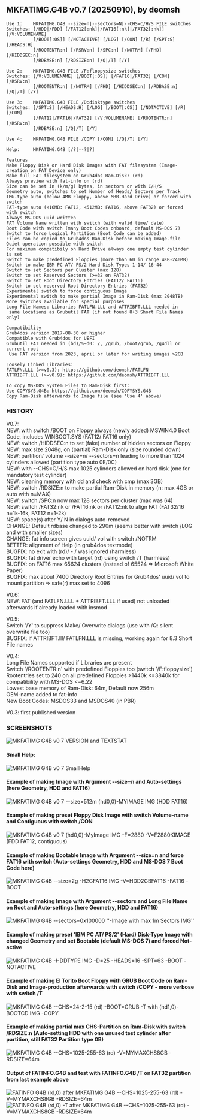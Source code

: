 ## MKFATIMG.G4B v0.7 (20250910), by deomsh
<pre><code>Use 1:    MKFATIMG.G4B --size=n|--sectors=N|--CHS=C/H/S FILE switches
Switches: [/HDD|/FDD] [/FAT12[:nk]|/FAT16[:nk]|/FAT32[:nk]] [/V:VOLUMENAME]
          [/BOOT[:OS]] [/NOTACTIVE] [/LOG] [/CON] [/R] [/SPT:S] [/HEADS:H]
          [/ROOTENTR:n] [/RSRV:n] [/SPC:n] [/NOTRM] [/FHD] [/HIDDSEC:n]
          [/RDBASE:n] [/RDSIZE:n] [/Q|/T] [/Y]

Use 2:    MKFATIMG.G4B FILE /F:floppysize switches
Switches: [/V:VOLUMENAME] [/BOOT[:OS]] [/FAT16|/FAT32] [/CON] [/RSRV:n]
          [/ROOTENTR:n] [/NOTRM] [/FHD] [/HIDDSEC:n] [/RDBASE:n] [/Q|/T] [/Y]
          
Use 3:    MKFATIMG.G4B FILE /D:disktype switches
Switches: [/SPT:S] [/HEADS:H] [/LOG] [/BOOT[:OS]] [/NOTACTIVE] [/R] [/CON]
          [/FAT12|/FAT16|/FAT32] [/V:VOLUMENAME] [/ROOTENTR:n] [/RSRV:n]
          [/RDBASE:n] [/Q|/T] [/Y]
          
Use 4:    MKFATIMG.G4B FILE /COPY [/CON] [/Q|/T] [/Y]
          
Help:     MKFATIMG.G4B [/?|--?|?]

Features
Make Floppy Disk or Hard Disk Images with FAT filesystem (Image-creation on FAT Device only)
Make full FAT filesystem on Grub4dos Ram-Disk: (rd)
Always preview with fat-info on (rd)
Size can be set in (k/m/g) bytes, in sectors or with C/H/S
Geometry auto, switches to set Number of Heads/ Sectors per Track
IMG-type auto (below 4MB Floppy, above MBR-Hard Drive) or forced with switch
FAT-type auto (<16MB: FAT12, <512MB: FAT16, above FAT32) or forced with switch
Always MS-DOS uuid written
FAT Volume Name written with switch (with valid time/ date)
Boot Code with switch (many Boot Codes onboard, default MS-DOS 7)
Switch to force Logical Partition (Boot Code can be added)
Files can be copied to Grub4dos Ram-Disk before making Image-file
Quiet operation possible with switch
For maximum compatibily on Hard Drive always one empty test cylinder is set
Switch to make predefined Floppies (more than 60 in range 4KB-240MB)
Switch to make IBM PC AT/ PS/2 Hard Disk Types 1-14/ 16-44 
Switch to set Sectors per Cluster (max 128)
Switch to set Reserved Sectors (>=32 on FAT32)
Switch to set Root Directory Entries (FAT12/ FAT16)
Switch to set reserved Root Directory Entries (FAT32)
Experimental switch to force contiguous Image
Experimental switch to make partial Image in Ram-Disk (max 2048TB)
More switches available for special purposes
Long File Names: Libraries FATLFN.LLL and ATTRIBFT.LLL needed in
 same locations as Grubutil FAT (if not found 8+3 Short File Names only)

Compatibility
Grub4dos version 2017-08-30 or higher
Compatible with Grub4dos for UEFI
Grubutil FAT needed in (bd)/%~d0: /, /grub, /boot/grub, /g4dll or current root
 Use FAT version from 2023, april or later for writing images >2GB

Loosely Linked Libraries: 
FATLFN.LLL (>=v0.3): https://github.com/deomsh/FATLFN
ATTRIBFT.LLL (>=v0.9): https://github.com/deomsh/ATTRIBFT.LLL

To copy MS-DOS System Files to Ram-Disk first:
Use COPYSYS.G4B: https://github.com/deomsh/COPYSYS.G4B
Copy Ram-Disk afterwards to Image file (see 'Use 4' above)</code></pre> 

### HISTORY
V0.7:  
NEW: with switch /BOOT on Floppy always (newly added) MSWIN4.0 Boot Code, includes WINBOOT.SYS (FAT12/ FAT16 only)  
NEW: switch /HIDDSEC:n to set (fake) number of hidden sectors on Floppy
NEW: max size 2048g, on (partial) Ram-Disk only (size rounded down)  
NEW: partition/ volume --size=n/ --sectors=n leading to more than 1024 cylinders allowed (partition type auto 0E/0C)  
NEW: with --CHS=C/H/S max 1025 cylinders allowed on hard disk (one for mandatory test cylinder)  
NEW: cleaning memory with dd and check with cmp (max 3GB)  
NEW: switch /RDSIZE:n to make partial Ram-Disk in memory (n: max 4GB or auto with n=MAX)  
NEW: switch /SPC:n now max 128 sectors per cluster (max was 64)  
NEW: switch /FAT32:nk or /FAT16:nk or /FAT12:nk to align FAT (FAT32/16 n=1k-16k, FAT12 n=1-2k)  
NEW: space(s) after Y/ N in dialogs auto-removed  
CHANGE: Default rdbase changed to 290m (seems better with switch /LOG and with smaller sizes)  
CHANGE: fat info screen gives uuid/ vol with switch /NOTRM  
BETTER: alignment of Help (in grub4dos textmode)  
BUGFIX: no exit with (rd)/ - / was ignored (harmless)  
BUGFIX: fat driver echo with target (rd) using switch /T (harmless)  
BUGFIX: on FAT16 max 65624 clusters (instead of 65524 => Microsoft White Paper)  
BUGFIX: max about 7400 Directory Root Entries for Grub4dos' uuid/ vol to mount partition => safe(r) max set to 4096  

V0.6:  
NEW: FAT (and FATLFN.LLL + ATTRIBFT.LLL if used) not unloaded afterwards if already loaded with insmod  

V0.5:  
Switch '/Y' to suppress Make/ Overwrite dialogs (use with /Q: silent overwrite file too)  
BUGFIX: if ATTRIBFT.lll/ FATLFN.LLL is missing, working again for 8.3 Short File names  

V0.4:  
Long File Names supported if Libraries are present  
Switch '/ROOTENTR:n' with predefined Floppies too (switch '/F:floppysize')  
Rootentries set to 240 on all predefined Floppies >1440k <=3840k for compatibility with MS-DOS <=6.22  
Lowest base memory of Ram-Disk: 64m, Default now 256m  
OEM-name added to fat-info  
New Boot Codes: MSDOS33 and MSDOS40 (in PBR)  

V0.3: first published version  

### SCREENSHOTS
![MKFATIMG G4B v0 7 VERSION and TEXTSTAT](https://github.com/user-attachments/assets/b3609a96-110d-4c2d-9420-011837b23d93)

#### Small Help:
![MKFATIMG G4B v0 7 SmallHelp](https://github.com/user-attachments/assets/f4ead1fd-a6ec-4ef6-95f7-389fe45ddfcd)

#### Example of making Image with Argument --size=n and Auto-settings (here Geometry, HDD and FAT16)
![MKFATIMG G4B v0 7 --size=512m (hd0,0)-MYIMAGE IMG (HDD FAT16)](https://github.com/user-attachments/assets/694817ab-2392-44d7-bc83-dfd746bf2ecd)

#### Example of making preset Floppy Disk Image with switch Volume-name and Contiguous with switch /CON 
![MKFATIMG G4B v0 7 (hd0,0)-MyImage IMG -F=2880 -V=F2880KIMAGE (FDD FAT12, contiguous)](https://github.com/user-attachments/assets/45a8c0ec-b7d6-453b-82fb-3d7f831c75e6)

#### Example of making Bootable Image with Argument --size=n and force FAT16 with switch (Auto-settings Geometry, HDD and MS-DOS 7 Boot Code here)
![MKFATIMG G4B --size=2g -H2GFAT16 IMG -V=HDD2GBFAT16 -FAT16 -BOOT](https://github.com/user-attachments/assets/755e7241-b7e4-4ac1-bbb7-500bc16356e5)

#### Example of making Image with Argument --sectors and Long File Name on Root and Auto-settings (here Geometry, HDD and FAT16)
![MKFATIMG G4B --sectors=0x100000 ''-Image with max 1m Sectors IMG''](https://github.com/user-attachments/assets/62178710-1cf2-4853-b161-c51b45356768)

#### Example of making preset 'IBM PC AT/ PS/2' (Hard) Disk-Type Image with changed Geometry and set Bootable (default MS-DOS 7) and forced Not-active
![MKFATIMG G4B -HDDTYPE IMG -D=25 -HEADS=16 -SPT=63 -BOOT -NOTACTIVE](https://github.com/user-attachments/assets/8b99e763-ef3c-49c8-8a21-62666b8c3ba6)

#### Example of making El Torito Boot Floppy with GRUB Boot Code on Ram-Disk and Image-production afterwards with switch /COPY - more verbose with switch /T
![MKFATIMG G4B --CHS=24-2-15 (rd) -BOOT=GRUB -T with (hd1,0)-BOOTCD IMG -COPY](https://github.com/user-attachments/assets/9a2bd88b-b16b-4148-a27e-58630fd4c3b8)

#### Example of making partial max CHS-Partition on Ram-Disk with switch /RDSIZE:n (Auto-setting HDD with one unused test cylinder after partition, still FAT32 Partition type 0B)
![MKFATIMG G4B --CHS=1025-255-63 (rd) -V=MYMAXCHS8GB -RDSIZE=64m](https://github.com/user-attachments/assets/f52299eb-4512-4cbb-997a-45b40f0153de)

#### Output of FATINFO.G4B and test with FATINFO.G4B /T on FAT32 partition from last example above
![FATINFO G4B (rd,0) after MKFATIMG G4B --CHS=1025-255-63 (rd) -V=MYMAXCHS8GB -RDSIZE=64m](https://github.com/user-attachments/assets/2dcc1af2-d906-4a33-8d85-a3e006743f50)
![FATINFO G4B (rd,0) -T after MKFATIMG G4B --CHS=1025-255-63 (rd) -V=MYMAXCHS8GB -RDSIZE=64m](https://github.com/user-attachments/assets/501b0a85-9d7d-46c2-9f2e-93e1a0842e64)
